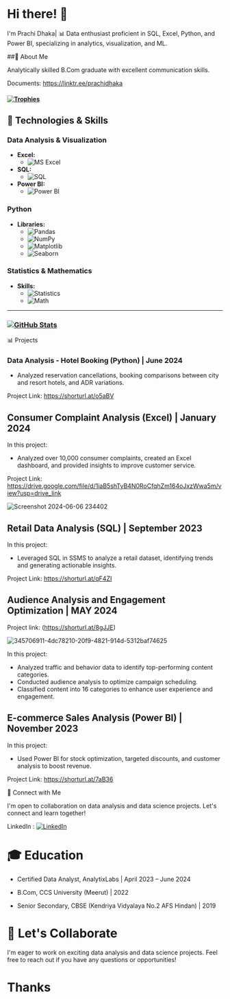 #  Hi there! 👋

I'm Prachi Dhaka| 📊 Data enthusiast proficient in SQL, Excel, Python, and Power BI, specializing in analytics, visualization, and ML.

##🌱 About Me

Analytically skilled B.Com graduate with excellent communication skills.

Documents: https://linktr.ee/prachidhaka

#### [![Trophies](https://github-profile-trophy.vercel.app/?username=prachidhaka&theme=flat)](https://github.com/ryo-ma/github-profile-trophy)

## 🚀 Technologies & Skills

### Data Analysis & Visualization

- **Excel:**
  - ![MS Excel](https://img.shields.io/badge/MS%20Excel-Data%20Analysis-green?style=for-the-badge&logo=microsoftexcel&logoColor=white)
- **SQL:**
  - ![SQL](https://img.shields.io/badge/SQL-MySQL-blue?style=for-the-badge&logo=mysql&logoColor=white)
- **Power BI:**
  - ![Power BI](https://img.shields.io/badge/Power%20BI-Visual%20Analytics-orange?style=for-the-badge&logo=powerbi&logoColor=black)

### Python

- **Libraries:**
  - ![Pandas](https://img.shields.io/badge/Pandas-Data%20Manipulation-green?style=for-the-badge&logo=pandas&logoColor=white)
  - ![NumPy](https://img.shields.io/badge/NumPy-Scientific%20Computing-blue?style=for-the-badge&logo=numpy&logoColor=white)
  - ![Matplotlib](https://img.shields.io/badge/Matplotlib-Data%20Visualization-red?style=for-the-badge&logo=plotly&logoColor=white)
  - ![Seaborn](https://img.shields.io/badge/Seaborn-Statistical%20Plots-lightblue?style=for-the-badge&logo=plotly&logoColor=white)

### Statistics & Mathematics

- **Skills:**
  - ![Statistics](https://img.shields.io/badge/Statistics-Basic%20Analysis-lightgrey?style=for-the-badge)
  - ![Math](https://img.shields.io/badge/Math-Probability%20%7C%20Linear%20Algebra-blueviolet?style=for-the-badge)


---


### [![GitHub Stats](https://github-readme-stats.vercel.app/api?username=prachidhaka&show_icons=true&theme=tokyonight)](https://github.com/prachidhaka)


📊 Projects

### Data Analysis - Hotel Booking (Python) | June 2024

- Analyzed reservation cancellations, booking comparisons between city and resort hotels, and ADR variations.

Project Link: https://shorturl.at/o5aBV

## Consumer Complaint Analysis (Excel) | January 2024

In this project:
- Analyzed over 10,000 consumer complaints, created an Excel dashboard, and provided insights to improve customer service.

Project Link: 
https://drive.google.com/file/d/1iaB5shTyB4N0RoCfqhZm164oJxzWwa5m/view?usp=drive_link

![Screenshot 2024-06-06 234402](https://github.com/prachidhaka/prachidhaka/assets/100430962/b5fd13b6-da63-47ea-a35b-b5907ff7d216)


## Retail Data Analysis (SQL) | September 2023

In this project:
- Leveraged SQL in SSMS to analyze a retail dataset, identifying trends and generating actionable insights.

Project Link: https://shorturl.at/qF4ZI

## Audience Analysis and Engagement Optimization | MAY 2024

Project link: (https://shorturl.at/8gJJE)

![345706911-4dc78210-20f9-4821-914d-5312baf74625](https://github.com/prachidhaka/prachidhaka/assets/100430962/a5ce487f-ef7e-4ee6-97f7-8d3e14871ba3)


In this project:
- Analyzed traffic and behavior data to identify top-performing content categories.
- Conducted audience analysis to optimize campaign scheduling.
- Classified content into 16 categories to enhance user experience and engagement.

## E-commerce Sales Analysis (Power BI) | November 2023

In this project:
- Used Power BI for stock optimization, targeted discounts, and customer analysis to boost revenue.

Project Link: https://shorturl.at/7aB36

👯 Connect with Me

I'm open to collaboration on data analysis and data science projects. Let's connect and learn together!

LinkedIn : [![LinkedIn](https://img.shields.io/badge/LinkedIn-0077B5?style=for-the-badge&logo=linkedin&logoColor=white)](https://www.linkedin.com/in/prachi-dhaka-8921a81b2/)

# 🎓 Education

- Certified Data Analyst, AnalytixLabs | April 2023 – June 2024

- B.Com, CCS University (Meerut) | 2022
  
- Senior Secondary, CBSE (Kendriya Vidyalaya No.2 AFS Hindan) | 2019



# 🤝 Let's Collaborate

I'm eager to work on exciting data analysis and data science projects. Feel free to reach out if you have any questions or opportunities!


# Thanks 

